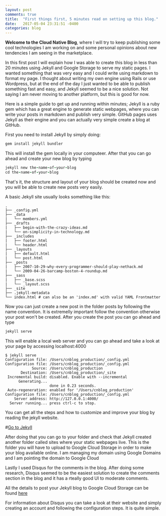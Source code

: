 ```yaml
---
layout: post
comments: true
title:  "First things first, 5 minutes read on setting up this blog."
date:   2017-05-04 23:31:51 -0400
categories: blog
---
```


**Welcome to the Cloud Native Blog**, where I will try to keep publishing some cool technologies I am working on and some personal opinions about new tendencies I am seeing in the marketplace.

In this first post I will explain how I was able to create this blog in less than 20 minutes using Jekyll and Google Storage to serve my static pages. I wanted something that was very easy and I could write using markdown to format my page. I thought about writing my own engine using Rails or use Wordpress, but at the end of the day I just wanted to be able to publish something fast and easy, and Jekyll seemed to be a nice solution. Not saying I am never moving to another platform, but this is good for now.

Here is a simple guide to get up and running within minutes; Jekyll is a ruby gem which has a great engine to generate static webpages, where you can write your posts in markdown and publish very simple. GitHub pages uses Jekyll as their engine and you can actually very simple create a blog at GitHub.

First you need to install Jekyll by simply doing:

```ruby
gem install jekyll bundler
```

This will install the gem locally in your computeer. After that you can go ahead and create your new blog by typing

```ruby
jekyll new the-name-of-your-blog
cd the-name-of-your-blog
```

That's it, the structure and layout of your blog should be created now and you will be able to create new posts very easily.

A basic Jekyll site usually looks something like this:

```
.
├── _config.yml
├── _data
|   └── members.yml
├── _drafts
|   ├── begin-with-the-crazy-ideas.md
|   └── on-simplicity-in-technology.md
├── _includes
|   ├── footer.html
|   └── header.html
├── _layouts
|   ├── default.html
|   └── post.html
├── _posts
|   ├── 2007-10-29-why-every-programmer-should-play-nethack.md
|   └── 2009-04-26-barcamp-boston-4-roundup.md
├── _sass
|   ├── _base.scss
|   └── _layout.scss
├── _site
├── .jekyll-metadata
└── index.html # can also be an 'index.md' with valid YAML Frontmatter
```

Now you can just create a new post in the folder posts by following the name convention. It is extremelly important follow the convention otherwise your post won't be created. After you create the post you can go ahead and type

```ruby
jekyll serve
```
This will enable a local web server and you can go ahead and take a look at your page by accessing localhost:4000

```
$ jekyll serve
Configuration file: /Users/cnblog_production/_config.yml
Configuration file: /Users/cnblog_production/_config.yml
            Source: /Users/cnblog_production
       Destination: /Users/cnblog_production/_site
 Incremental build: disabled. Enable with --incremental
      Generating...
                    done in 0.23 seconds.
 Auto-regeneration: enabled for '/Users/cnblog_production'
Configuration file: /Users/cnblog_production/_config.yml
    Server address: http://127.0.0.1:4000/
  Server running... press ctrl-c to stop.
```
You can get all the steps and how to customize and improve your blog by reading the jekyll website.

#[Go to Jekyll](https://jekyllrb.com/)

After doing that you can go to your folder and check that Jekyll created another folder called sites where your static webpages live. This is the folder you will have to upload to Google Cloud Storage in order to make your blog available online. I am managing my domain using Google Domains and I am pointing the domain to Google Cloud

Lastly I used Disqus for the comments in the blog. After doing some research, Disqus seemed to be the easiest solution to create the comments section in the blog and it has a rteally good UI to moderate comments.

All the details to post your Jekyll blog to Google Cloud Storage can be found [here](https://little418.com/2015/07/jekyll-google-cloud-storage.html)

For information about Disqus you can take a look at their website and simply creating an account and following the configuration steps. It is quite simple.
